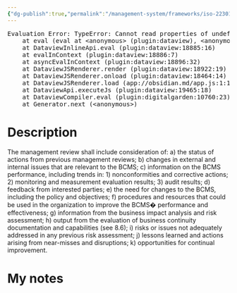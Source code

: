 ```yaml
---
{"dg-publish":true,"permalink":"/management-system/frameworks/iso-22301-2019/iso-22301-2019-9-3-2/","tags":["requirement"],"noteIcon":"1"}
---
```



<pre class="dataview dataview-error">Evaluation Error: TypeError: Cannot read properties of undefined (reading 'file')
    at eval (eval at &lt;anonymous&gt; (plugin:dataview), &lt;anonymous&gt;:3:24)
    at DataviewInlineApi.eval (plugin:dataview:18885:16)
    at evalInContext (plugin:dataview:18886:7)
    at asyncEvalInContext (plugin:dataview:18896:32)
    at DataviewJSRenderer.render (plugin:dataview:18922:19)
    at DataviewJSRenderer.onload (plugin:dataview:18464:14)
    at DataviewJSRenderer.load (app://obsidian.md/app.js:1:1214378)
    at DataviewApi.executeJs (plugin:dataview:19465:18)
    at DataviewCompiler.eval (plugin:digitalgarden:10760:23)
    at Generator.next (&lt;anonymous&gt;)</pre>

# Description

The management review shall include consideration of: a) the status of actions from previous management reviews; b) changes in external and internal issues that are relevant to the BCMS; c) information on the BCMS performance, including trends in: 1) nonconformities and corrective actions; 2) monitoring and measurement evaluation results; 3) audit results; d) feedback from interested parties; e) the need for changes to the BCMS, including the policy and objectives; f) procedures and resources that could be used in the organization to improve the BCMS� performance and effectiveness; g) information from the business impact analysis and risk assessment; h) output from the evaluation of business continuity documentation and capabilities (see 8.6); i) risks or issues not adequately addressed in any previous risk assessment; j) lessons learned and actions arising from near-misses and disruptions; k) opportunities for continual improvement. 

# My notes
